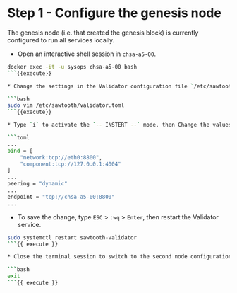 # Step 1 - Configure the genesis node

The genesis node (i.e. that created the genesis block) is currently configured to run all services locally.

* Open an interactive shell session in `chsa-a5-00`.

```bash
docker exec -it -u sysops chsa-a5-00 bash
```{{execute}}

* Change the settings in the Validator configuration file `/etc/sawtooth/validator.toml`.

```bash
sudo vim /etc/sawtooth/validator.toml
```{{execute}}

* Type `i` to activate the `-- INSTERT --` mode, then Change the values as described below.

```toml
...
bind = [
    "network:tcp://eth0:8800",
    "component:tcp://127.0.0.1:4004"
]
...
peering = "dynamic"
...
endpoint = "tcp://chsa-a5-00:8800"
...
```

* To save the change, type `ESC` > `:wq` > `Enter`, then restart the Validator service.

```bash
sudo systemctl restart sawtooth-validator
```{{ execute }}

* Close the terminal session to switch to the second node configuration.

```bash
exit
```{{ execute }}
